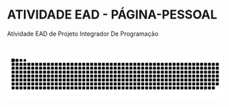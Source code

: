 # ATIVIDADE EAD - PÁGINA-PESSOAL
Atividade EAD de Projeto Integrador De Programação

###

<br clear="both">

<img src="https://raw.githubusercontent.com/platane/snk/output/github-contribution-grid-snake-dark.svg" alt="Snake animation" />

###